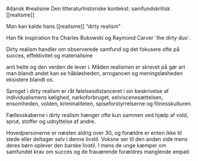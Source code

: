 #dansk #realisme 
Den litteraturhistoriske kontekst: samfundskritisk [[realisme]]

Man kan kalde hans [[realisme]] “dirty realism”

Han fik inspiration fra Charles Bukowski og Raymond Carver ´the dirty duo´.

Dirty realism handler om observerede samfund og det fokusere ofte på succes, effektivitet og materialisme

anti helte og den verden de lever i. Måden realismen er skrevet på gør art man blandt andet kan se håbløsheden, arrogancen og meningsløsheden eksistere blandt os.

Sproget i dirty realism er råt følelsesdistanceret i sin beskrivelse af individualismens kølighed, narkoforbruget, selviscenesættelsen, ensomheden, volden, kriminaliteten, spiseforstyrrelserne og fitnesskulturen.

Fællesskaberne i dirty realism hænger ofte kun sammen ved hjælp af vold, sprut, stoffer og udnyttelse af andre.

Hovedpersonerne er næsten aldrig over 30, og forældre er enten ikke til stede eller deltager selv i denne livstil. Voksne ser til den anden side mens deres børn oplever den barske livstil. I mens de unge kæmper om samfundet krav om succes og de fraværende forældres manglende empati